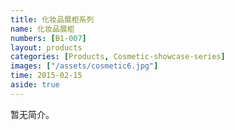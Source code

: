 ```yaml
---
title: 化妆品展柜系列
name: 化妆品展柜
numbers: [B1-007]
layout: products
categories: [Products, Cosmetic-showcase-series]
images: ["/assets/cosmetic6.jpg"]
time: 2015-02-15
aside: true
---
```


暂无简介。

